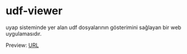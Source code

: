 # udf-viewer

uyap sisteminde yer alan udf dosyalarının gösterimini sağlayan bir web uygulamasıdır.

Preview: [URL](https://raw.githack.com/ramazansancar/fffbbb_udf-viewer/master/index.html)
